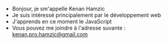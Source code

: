 - Bonjour, je sm'appelle Kenan Hamzic
- Je suis intéressé principalement par le développement web
- J'apprends en ce moment le JavaScript
- Vous pouvez me joindre à l'adresse suvante : kenan.pro.hamzic@gmail.com

<!---
KenanHamzic/KenanHamzic is a ✨ special ✨ repository because its `README.md` (this file) appears on your GitHub profile.
You can click the Preview link to take a look at your changes.
--->
